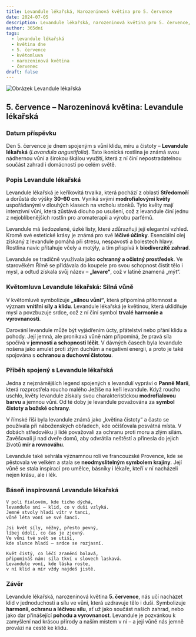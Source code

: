 ```yaml
---
title: Levandule lékařská, Narozeninová květina pro 5. července
date: 2024-07-05
description: Levandule lékařská, narozeninová květina pro 5. července, je symbolem Silná vůně. Objevte její jedinečný význam, fascinující příběhy a poezii, která oslavuje její krásu.
author: 365dní
tags:
  - levandule lékařská
  - květina dne
  - 5. července
  - květomluva
  - narozeninová květina
  - červenec
draft: false
---
```


![Obrázek Levandule lékařská](https://cdn.pixabay.com/photo/2020/07/08/08/06/flowers-5383054_640.jpg#center)

## 5. července – Narozeninová květina: Levandule lékařská

### Datum příspěvku

Den 5. července je dnem spojeným s vůní klidu, míru a čistoty – **Levandule lékařská** (_Lavandula angustifolia_). Tato ikonická rostlina je známá svou nádhernou vůní a širokou škálou využití, která z ní činí nepostradatelnou součást zahrad i domácností po celém světě.

### Popis Levandule lékařská

Levandule lékařská je keříkovitá trvalka, která pochází z oblasti **Středomoří** a dorůstá do výšky **30–60 cm**. Vyniká svými **modrofialovými květy** uspořádanými v dlouhých klasech na vrcholu stonků. Tyto květy mají intenzivní vůni, která zůstává dlouho po usušení, což z levandule činí jednu z nejoblíbenějších rostlin pro aromaterapii a výrobu parfémů.

Levandule má šedozelené, úzké listy, které zdůrazňují její elegantní vzhled. Kromě své estetické krásy je známá pro své **léčivé účinky**. Esenciální olej získaný z levandule pomáhá při stresu, nespavosti a bolestech hlavy. Rostlina navíc přitahuje včely a motýly, a tím přispívá k **biodiverzitě zahrad**.

Levandule se tradičně využívala jako **ochranný a očistný prostředek**. Ve starověkém Římě se přidávala do koupele pro svou schopnost čistit tělo i mysl, a odtud získala svůj název – **„lavare“**, což v latině znamená „mýt“.

### Květomluva Levandule lékařská: Silná vůně

V květomluvě symbolizuje **„silnou vůni“**, která připomíná přítomnost a význam **vnitřní síly a klidu**. Levandule lékařská je květinou, která uklidňuje mysl a povzbuzuje srdce, což z ní činí symbol **trvalé harmonie a vyrovnanosti**.

Darování levandule může být vyjádřením úcty, přátelství nebo přání klidu a pohody. Její jemná, ale pronikavá vůně nám připomíná, že pravá síla spočívá v **jemnosti a schopnosti léčit**. V dávných časech byla levandule nošena jako amulet proti zlým duchům a negativní energii, a proto je také spojována s **ochranou a duchovní čistotou**.

### Příběh spojený s Levandule lékařská

Jedna z nejznámějších legend spojených s levandulí vypráví o **Panně Marii**, která rozprostřela roucho malého Ježíše na keři levandule. Když roucho uschlo, květy levandule získaly svou charakteristickou **modrofialovou barvu** a jemnou vůni. Od té doby je levandule považována za **symbol čistoty a božské ochrany**.

V římské říši byla levandule známá jako „květina čistoty“ a často se používala při náboženských obřadech, kde očišťovala posvátná místa. V dobách středověku ji lidé považovali za ochranu proti moru a zlým silám. Zavěšovali ji nad dveře domů, aby odvrátila neštěstí a přinesla do jejich životů **mír a rovnováhu**.

Levandule také sehrála významnou roli ve francouzské Provence, kde se pěstovala ve velkém a stala se **neodmyslitelným symbolem krajiny**. Její vůně se stala inspirací pro umělce, básníky i lékaře, kteří v ní nacházeli nejen krásu, ale i lék.

### Báseň inspirovaná Levandule lékařská

```
V poli fialovém, kde ticho dýchá,  
levandule sní – klid, co v duši vzlyká.  
Jemné stvoly hladí vítr v tanci,  
vůně léta voní ve své šanci.  

Jsi květ síly, něžný, přesto pevný,  
líbej údolí, co čas je zjevný.  
Ve vůni tvé svět se utiší,  
kde slunce hladí – srdce se rozjasní.  

Květ čistý, co léčí zranění bolavá,  
připomínáš nám: síla tkví v slovech laskavá.  
Levandule voní, kde láska roste,  
v ní klid a mír vždy najdeš jistě.  
```

### Závěr

Levandule lékařská, narozeninová květina **5. července**, nás učí nacházet klid v jednoduchosti a sílu ve vůni, která uzdravuje tělo i duši. Symbolizuje **harmonii, ochranu a léčivou sílu**, ať už jako součást našich zahrad, nebo jako dar přinášející **pohodu a vyrovnanost**. Levandule je pozvánkou k zamyšlení nad krásou přírody a naším místem v ní – a její vůně nás jemně provází na cestě ke klidu.